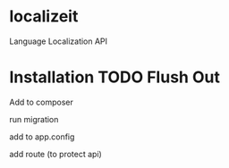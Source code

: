 localizeit
==========

Language Localization API

Installation TODO Flush Out
===========

Add to composer 

run migration 

add to app.config

add route (to protect api)
